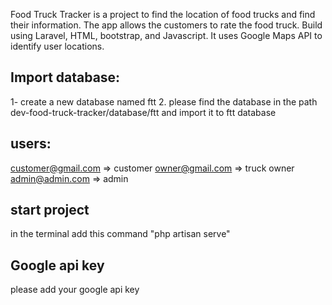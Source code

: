Food Truck Tracker is a project to find the location of food trucks and find their information. The app allows the customers to rate the food truck. Build using Laravel, HTML, bootstrap, and Javascript. It uses Google Maps API to identify user locations.

## Import database:
1- create a new database named ftt 2. please find the database in the path dev-food-truck-tracker/database/ftt and import it to ftt database

## users:
customer@gmail.com => customer 
owner@gmail.com => truck owner
 admin@admin.com => admin

## start project
in the terminal add this command "php artisan serve"

## Google api key
please add your google api key
